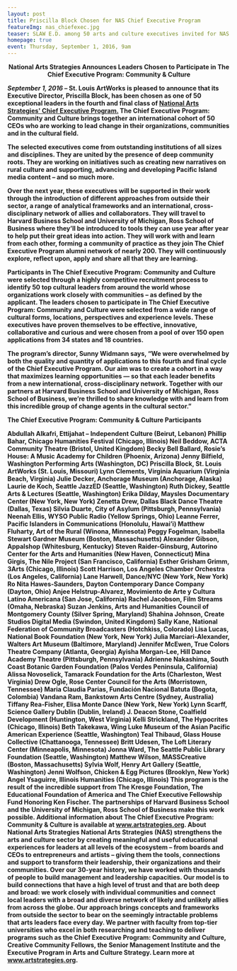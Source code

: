 ```yaml
---
layout: post
title: Priscilla Block Chosen for NAS Chief Executive Program
featureImg: nas_chiefexec.jpg
teaser: SLAW E.D. among 50 arts and culture executives invited for NAS Program!
homepage: true
event: Thursday, September 1, 2016, 9am
---
```


<B><center>National Arts Strategies Announces Leaders Chosen
to Participate in The Chief Executive Program: Community & Culture</center>

<i>September 1, 2016</i> – St. Louis ArtWorks is pleased to announce that its Executive
Director, Priscilla Block, has been chosen as one of 50 exceptional leaders in the fourth and final class of <a href="http://www.artstrategies.org/downloads/CEP/participant_directory_public.pdf">National Arts Strategies' Chief Executive
Program.</a> The Chief Executive Program: Community and Culture brings together an
international cohort of 50 CEOs who are working to lead change in their organizations,
communities and in the cultural field. 

The selected executives come from outstanding institutions of all sizes and disciplines. They
are united by the presence of deep community roots. They are working on initiatives such
as creating new narratives on rural culture and supporting, advancing and developing
Pacific Island media content – and so much more.

Over the next year, these executives will be supported in their work through the introduction
of different approaches from outside their sector, a range of analytical frameworks and an
international, cross-disciplinary network of allies and collaborators. They will travel to
Harvard Business School and University of Michigan, Ross School of Business where they’ll
be introduced to tools they can use year after year to help put their great ideas into action.
They will work with and learn from each other, forming a community of practice as they join
The Chief Executive Program alumni network of nearly 200. They will continuously explore,
reflect upon, apply and share all that they are learning.

Participants in The Chief Executive Program: Community and Culture were selected through
a highly competitive recruitment process to identify 50 top cultural leaders from around the
world whose organizations work closely with communities – as defined by the applicant.
The leaders chosen to participate in The Chief Executive Program: Community and Culture
were selected from a wide range of cultural forms, locations, perspectives and experience
levels. These executives have proven themselves to be effective, innovative, collaborative
and curious and were chosen from a pool of over 150 open applications from 34 states and
18 countries.

The program’s director, Sunny Widmann says, “We were overwhelmed by both the quality
and quantity of applications to this fourth and final cycle of the Chief Executive Program.
Our aim was to create a cohort in a way that maximizes learning opportunities — so that
each leader benefits from a new international, cross-disciplinary network. Together with our 
partners at Harvard Business School and University of Michigan, Ross School of Business,
we’re thrilled to share knowledge with and learn from this incredible group of change
agents in the cultural sector.”

The Chief Executive Program: Community & Culture Participants

Abdullah Alkafri, Ettijahat – Independent Culture (Beirut, Lebanon)
Phillip Bahar, Chicago Humanities Festival (Chicago, Illinois)
Neil Beddow, ACTA Community Theatre (Bristol, United Kingdom)
Becky Bell Ballard, Rosie’s House: A Music Academy for Children (Phoenix, Arizona)
Jenny Bilfield, Washington Performing Arts (Washington, DC)
<B>Priscilla Block, St. Louis ArtWorks (St. Louis, Missouri)</B>
Lynn Clements, Virginia Aquarium (Virginia Beach, Virginia)
Julie Decker, Anchorage Museum (Anchorage, Alaska)
Laurie de Koch, Seattle JazzED (Seattle, Washington)
Ruth Dickey, Seattle Arts & Lectures (Seattle, Washington)
Erika Dilday, Maysles Documentary Center (New York, New York)
Zenetta Drew, Dallas Black Dance Theatre (Dallas, Texas)
Silvia Duarte, City of Asylum (Pittsburgh, Pennsylvania)
Neenah Ellis, WYSO Public Radio (Yellow Springs, Ohio)
Leanne Ferrer, Pacific Islanders in Communications (Honolulu, Hawai’i)
Matthew Fluharty, Art of the Rural (Winona, Minnesota)
Peggy Fogelman, Isabella Stewart Gardner Museum (Boston, Massachusetts)
Alexander Gibson, Appalshop (Whitesburg, Kentucky)
Steven Raider-Ginsburg, Autorino Center for the Arts and Humanities (New Haven, Connecticut)
Mina Girgis, The Nile Project (San Francisco, California)
Esther Grisham Grimm, 3Arts (Chicago, Illinois)
Scott Harrison, Los Angeles Chamber Orchestra (Los Angeles, California)
Lane Harwell, Dance/NYC (New York, New York)
Ro Nita Hawes-Saunders, Dayton Contemporary Dance Company (Dayton, Ohio)
Anjee Helstrup-Alvarez, Movimiento de Arte y Cultura Latino Americana (San Jose, California)
Rachel Jacobson, Film Streams (Omaha, Nebraska)
Suzan Jenkins, Arts and Humanities Council of Montgomery County (Silver Spring, Maryland)
Shahina Johnson, Create Studios Digital Media (Swindon, United Kingdom)
Sally Kane, National Federation of Community Broadcasters (Hotchkiss, Colorado)
Lisa Lucas, National Book Foundation (New York, New York)
Julia Marciari-Alexander, Walters Art Museum (Baltimore, Maryland)
Jennifer McEwen, True Colors Theatre Company (Atlanta, Georgia)
Ayisha Morgan-Lee, Hill Dance Academy Theatre (Pittsburgh, Pennsylvania)
Adrienne Nakashima, South Coast Botanic Garden Foundation (Palos Verdes Peninsula, California)
Alissa Novoselick, Tamarack Foundation for the Arts (Charleston, West Virginia)
Drew Ogle, Rose Center Council for the Arts (Morristown, Tennessee)
Maria Claudia Parias, Fundación Nacional Batuta (Bogota, Colombia)
Vandana Ram, Bankstown Arts Centre (Sydney, Australia)
Tiffany Rea-Fisher, Elisa Monte Dance (New York, New York)
Lynn Scarff, Science Gallery Dublin (Dublin, Ireland)
J. Deacon Stone, Coalfield Development (Huntington, West Virginia)
Kelli Strickland, The Hypocrites (Chicago, Illinois)
Beth Takekawa, Wing Luke Museum of the Asian Pacific American Experience (Seattle, Washington)
Teal Thibaud, Glass House Collective (Chattanooga, Tennessee)
Britt Udesen, The Loft Literary Center (Minneapolis, Minnesota)
Jonna Ward, The Seattle Public Library Foundation (Seattle, Washington)
Matthew Wilson, MASSCreative (Boston, Massachusetts)
Sylvia Wolf, Henry Art Gallery (Seattle, Washington)
Jenni Wolfson, Chicken & Egg Pictures (Brooklyn, New York)
Angel Ysaguirre, Illinois Humanities (Chicago, Illinois)
This program is the result of the incredible support from The Kresge Foundation, The Educational
Foundation of America and The Chief Executive Fellowship Fund Honoring Ken Fischer. The
partnerships of Harvard Business School and the University of Michigan, Ross School of Business
make this work possible. Additional information about The Chief Executive Program: Community &
Culture is available at www.artstrategies.org.
About National Arts Strategies
National Arts Strategies (NAS) strengthens the arts and culture sector by creating
meaningful and useful educational experiences for leaders at all levels of the ecosystem –
from boards and CEOs to entrepreneurs and artists – giving them the tools, connections and
support to transform their leadership, their organizations and their communities.
Over our 30-year history, we have worked with thousands of people to build management
and leadership capacities. Our model is to build connections that have a high level of trust
and that are both deep and broad: we work closely with individual communities and
connect local leaders with a broad and diverse network of likely and unlikely allies from
across the globe.
Our approach brings concepts and frameworks from outside the sector to bear on the
seemingly intractable problems that arts leaders face every day. We partner with faculty
from top-tier universities who excel in both researching and teaching to deliver programs
such as the Chief Executive Program: Community and Culture, Creative Community Fellows,
the Senior Management Institute and the Executive Program in Arts and Culture Strategy.
Learn more at www.artstrategies.org.
